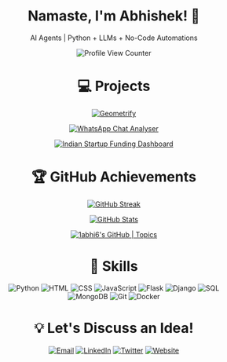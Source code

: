 <div align="center">

<!-- Introduction -->
# Namaste, I'm Abhishek! 👋

AI Agents | Python + LLMs + No-Code Automations

<!-- View Counter -->
<img src="https://komarev.com/ghpvc/?username=1abhi6&style=flat-square&color=blue" alt="Profile View Counter"/>

<!-- Projects -->
# 💻 Projects

[![Geometrify](https://github-readme-stats.vercel.app/api/pin/?username=1abhi6&repo=Geometrify&show_owner=true&)](https://github.com/1abhi6/Geometrify)

[![WhatsApp Chat Analyser](https://github-readme-stats.vercel.app/api/pin/?username=1abhi6&repo=analyse-whatsapp-chat&show_owner=true&)](https://github.com/1abhi6/analyse-whatsapp-chat)

[![Indian Startup Funding Dashboard](https://github-readme-stats.vercel.app/api/pin/?username=1abhi6&repo=Streamlit-Indian-Startup-Funding&show_owner=true&)](https://github.com/1abhi6/IPL_API)

<!-- Profile Info -->
# 🏆 GitHub Achievements

<!-- GitHub activity graph -->
[![GitHub Streak](https://github-readme-streak-stats.herokuapp.com/?user=1abhi6&theme=default)](https://git.io/streak-stats)

<!-- GitHub Stats -->
[![GitHub Stats](https://github-readme-stats.vercel.app/api?username=1abhi6&show_icons=true&count_private=true&theme=default)](https://github.com/anuraghazra/github-readme-stats)

[![1abhi6's GitHub | Topics](https://stats.quine.sh/1abhi6/topics-over-time?theme=light)](https://quine.sh?utm_source=widgets&utm_campaign=1abhi6)

<!-- Skills -->
# 🚀 Skills

![Python](https://img.shields.io/badge/-Python-3776AB?style=flat-square&logo=python&logoColor=white)
![HTML](https://img.shields.io/badge/-HTML-E34F26?style=flat-square&logo=html5&logoColor=white)
![CSS](https://img.shields.io/badge/-CSS-1572B6?style=flat-square&logo=css3&logoColor=white)
![JavaScript](https://img.shields.io/badge/-JavaScript-F7DF1E?style=flat-square&logo=javascript&logoColor=black)
![Flask](https://img.shields.io/badge/-Flask-000000?style=flat-square&logo=flask&logoColor=white)
![Django](https://img.shields.io/badge/-Django-092E20?style=flat-square&logo=django&logoColor=white)
![SQL](https://img.shields.io/badge/-SQL-4169E1?style=flat-square&logo=postgresql&logoColor=white)
![MongoDB](https://img.shields.io/badge/-MongoDB-47A248?style=flat-square&logo=mongodb&logoColor=white)
![Git](https://img.shields.io/badge/-Git-F05032?style=flat-square&logo=git&logoColor=white)
![Docker](https://img.shields.io/badge/-Docker-2496ED?style=flat-square&logo=docker&logoColor=white)

<!-- Contact Me -->
# 💡 Let's Discuss an Idea!

[![Email](https://img.shields.io/badge/Email-D14836?style=for-the-badge&logo=gmail&logoColor=white)](mailto:abhi@getifyme.com)
[![LinkedIn](https://img.shields.io/badge/LinkedIn-0077B5?style=for-the-badge&logo=linkedin&logoColor=white)](https://linkedin.com/in/codeabhi)
[![Twitter](https://img.shields.io/badge/Twitter-1DA1F2?style=for-the-badge&logo=twitter&logoColor=white)](https://twitter.com/Fast_Abhi)
[![Website](https://img.shields.io/badge/Website-000000?style=for-the-badge&logo=google-chrome&logoColor=white)](https://abhi.getifyme.com/)

</div>
